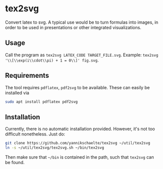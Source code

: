 # tex2svg

Convert latex to svg. A typical use would be to turn formulas into images, in order to be used in presentations or other integrated visualizations.

## Usage

Call the program as ``tex2svg LATEX_CODE TARGET_FILE.svg``. Example: ``tex2svg '\\[\\exp(i\\cdot\\pi) + 1 = 0\\]' fig.svg``.

## Requirements

The tool requires ``pdflatex``, ``pdf2svg`` to be available. These can easily be installed via
 
 ```sh
 sudo apt install pdflatex pdf2svg
 ```
 
## Installation

Currently, there is no automatic installation provided. However, it's not too difficult nonetheless. Just do:

```sh
git clone https://github.com/yannikschaelte/tex2svg ~/util/tex2svg
ln -s ~/util/tex2svg/tex2svg.sh ~/bin/tex2svg
```

Then make sure that ``~/bin`` is contained in the path, such that ``tex2svg`` can be found.
